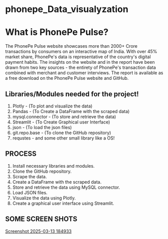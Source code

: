 # phonepe_Data_visualyzation

# What is PhonePe Pulse?
The PhonePe Pulse website showcases more than 2000+ Crore transactions by consumers on an interactive map of India. With over 45% market share, PhonePe's data is representative of the country's digital payment habits. The insights on the website and in the report have been drawn from two key sources - the entirety of PhonePe's transaction data combined with merchant and customer interviews. The report is available as a free download on the PhonePe Pulse website and GitHub.

## Libraries/Modules needed for the project!

1. Plotly - (To plot and visualize the data) 
2. Pandas - (To Create a DataFrame with the scraped data) 
3. mysql.connector - (To store and retrieve the data)
4. Streamlit - (To Create Graphical user Interface)
5. json - (To load the json files)
6. git.repo.base - (To clone the GitHub repository)
7. requstes - and some other small library like a OS!


## PROCESS

1. Install necessary libraries and modules.
2. Clone the GitHub repository.
3. Scrape the data.
4. Create a DataFrame with the scraped data.
5. Store and retrieve the data using MySQL connector.
6. Load JSON files.
7. Visualize the data using Plotly.
8. Create a graphical user interface using Streamlit.
   
## SOME SCREEN SHOTS 

[Screenshot 2025-03-13 184933](https://github.com/user-attachments/assets/c477e46a-8688-4082-bcd9-f32dab4e00ad)
